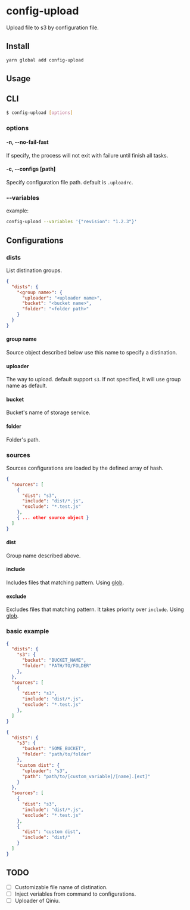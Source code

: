 # config-upload

Upload file to s3 by configuration file.

## Install

```sh
yarn global add config-upload
```

## Usage

## CLI
```sh
$ config-upload [options]
```

### options

#### -n, --no-fail-fast
If specify, the process will not exit with failure until finish all tasks.

#### -c, --configs [path]
Specify configuration file path. default is `.uploadrc`.

### --variables

example:

```sh
config-upload --variables '{"revision": "1.2.3"}'
```

## Configurations

### dists
List distination groups.

```json
{
  "dists": {
    "<group name>": {
      "uploader": "<uploader name>",
      "bucket": "<bucket name>",
      "folder": "<folder path>"
    }
  }
}
```

#### group name
Source object described below use this name to specify a distination.

#### uploader
The way to upload. default support `s3`. If not specified, it will use group name as default.

#### bucket
Bucket's name of storage service.

#### folder
Folder's path.

### sources
Sources configurations are loaded by the defined array of hash.

```json
{
  "sources": [
    {
      "dist": "s3",
      "include": "dist/*.js",
      "exclude": "*.test.js"
    },
    { ... other source object }
  ]
}
```

#### dist
Group name described above.

#### include
Includes files that matching pattern. Using [glob].

#### exclude
Excludes files that matching pattern. It takes priority over `include`. Using [glob].

### basic example
```json
{
  "dists": {
    "s3": {
      "bucket": "BUCKET_NAME",
      "folder": "PATH/TO/FOLDER"
    },
  },
  "sources": [
    {
      "dist": "s3",
      "include": "dist/*.js",
      "exclude": "*.test.js"
    },
  ]
}
```

```json
{
  "dists": {
    "s3": {
      "bucket": "SOME_BUCKET",
      "folder": "path/to/folder"
    },
    "custom dist": {
      "uploader": "s3",
      "path": "path/to/[custom_variable]/[name].[ext]"
    }
  },
  "sources": [
    {
      "dist": "s3",
      "include": "dist/*.js",
      "exclude": "*.test.js"
    },
    {
      "dist": "custom dist",
      "include": "dist/"
    }
  ]
}
```

## TODO
- [ ] Customizable file name of distination.
- [ ] Inject veriables from command to configurations.
- [ ] Uploader of Qiniu.

[glob]: https://en.wikipedia.org/wiki/Glob_(programming)
